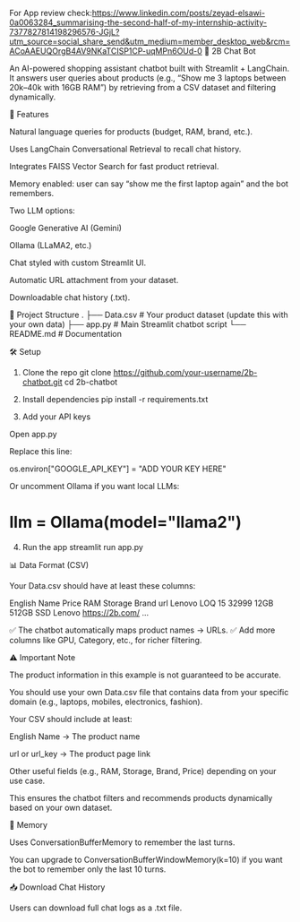 For App review check:https://www.linkedin.com/posts/zeyad-elsawi-0a0063284_summarising-the-second-half-of-my-internship-activity-7377827814198296576-JGjL?utm_source=social_share_send&utm_medium=member_desktop_web&rcm=ACoAAEUQOrgB4AV9NKaTCISP1CP-uqMPn6OUd-0
🛒 2B Chat Bot

An AI-powered shopping assistant chatbot built with Streamlit + LangChain.
It answers user queries about products (e.g., “Show me 3 laptops between 20k–40k with 16GB RAM”) by retrieving from a CSV dataset and filtering dynamically.

🚀 Features

Natural language queries for products (budget, RAM, brand, etc.).

Uses LangChain Conversational Retrieval to recall chat history.

Integrates FAISS Vector Search for fast product retrieval.

Memory enabled: user can say “show me the first laptop again” and the bot remembers.

Two LLM options:

Google Generative AI (Gemini)

Ollama (LLaMA2, etc.)

Chat styled with custom Streamlit UI.

Automatic URL attachment from your dataset.

Downloadable chat history (.txt).

📂 Project Structure
.
├── Data.csv                # Your product dataset (update this with your own data)
├── app.py                  # Main Streamlit chatbot script
└── README.md               # Documentation

🛠️ Setup
1. Clone the repo
git clone https://github.com/your-username/2b-chatbot.git
cd 2b-chatbot

2. Install dependencies
pip install -r requirements.txt

3. Add your API keys

Open app.py

Replace this line:

os.environ["GOOGLE_API_KEY"] = "ADD YOUR KEY HERE"


Or uncomment Ollama if you want local LLMs:

# llm = Ollama(model="llama2")

4. Run the app
streamlit run app.py

📊 Data Format (CSV)

Your Data.csv should have at least these columns:

English Name	Price	RAM	Storage	Brand	url
Lenovo LOQ 15	32999	12GB	512GB SSD	Lenovo	https://2b.com/
...

✅ The chatbot automatically maps product names → URLs.
✅ Add more columns like GPU, Category, etc., for richer filtering.

⚠️ Important Note

The product information in this example is not guaranteed to be accurate.

You should use your own Data.csv file that contains data from your specific domain (e.g., laptops, mobiles, electronics, fashion).

Your CSV should include at least:

English Name → The product name

url or url_key → The product page link

Other useful fields (e.g., RAM, Storage, Brand, Price) depending on your use case.

This ensures the chatbot filters and recommends products dynamically based on your own dataset.

🧠 Memory

Uses ConversationBufferMemory to remember the last turns.

You can upgrade to ConversationBufferWindowMemory(k=10) if you want the bot to remember only the last 10 turns.

📥 Download Chat History

Users can download full chat logs as a .txt file.
